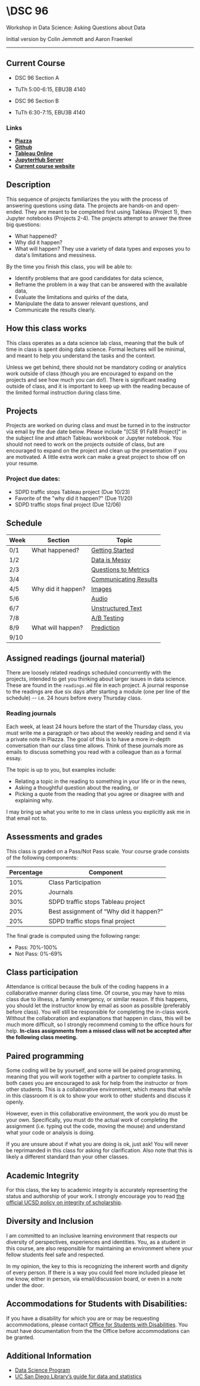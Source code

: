# \DSC 96
Workshop in Data Science: Asking Questions about Data

Initial version by Colin Jemmott and Aaron Fraenkel 

---

## Current Course

* DSC 96 Section A
* TuTh 5:00-6:15, EBU3B 4140

* DSC 96 Section B
* TuTh 6:30-7:15, EBU3B 4140

### Links
* [**Piazza**](https://piazza.com/class/jmln0hy1vgr1mz)
* [**Github**](https://github.com/afraenkel/DSC96/)
* [**Tableau Online**](https://online.tableau.com/#/signin)
* [**JupyterHub Server**](https://jupyterhub.ucsd.edu)
* [**Current course website**](https://sites.google.com/eng.ucsd.edu/cse-91-fall-2018-c00/syllabus?authuser=0)


## Description

This sequence of projects familiarizes the you with the process of
answering questions using data. The projects are hands-on and
open-ended.  They are meant to be completed first using Tableau
(Project 1), then Jupyter notebooks (Projects 2-4). The projects
attempt to answer the three big questions:
* What happened?
* Why did it happen?
* What will happen?
They use a variety of data types and exposes you to
data's limitations and messiness.

By the time you finish this class, you will be able to:
* Identify problems that are good candidates for data science,
* Reframe the problem in a way that can be answered with the available data,
* Evaluate the limitations and quirks of the data,
* Manipulate the data to answer relevant questions, and
* Communicate the results clearly.

## How this class works
This class operates as a data science lab class, meaning that the bulk
of time in class is spent doing data science.  Formal lectures will be
minimal, and meant to help you understand the tasks and the context.

Unless we get behind, there should not be mandatory coding or
analytics work outside of class (though you are encouraged to expand
on the projects and see how much you can do!).  There is significant
reading outside of class, and it is important to keep up with the
reading because of the limited formal instruction during class time.

## Projects
Projects are worked on during class and must be turned in to the
instructor via email by the due date below.  Please include "[CSE 91
Fa18 Project]" in the subject line and attach Tableau workbook or
Jupyter notebook. You should not need to work on the projects outside
of class, but are encouraged to expand on the project and clean up the
presentation if you are motivated. A little extra work can make a
great project to show off on your resume.

### Project due dates:
* SDPD traffic stops Tableau project (Due 10/23)
* Favorite of the "why did it happen?" (Due 11/20)
* SDPD traffic stops final project (Due 12/06)

## Schedule

Week | Section | Topic
--- | --- | ---
0/1 | What happened? | [Getting Started](./projects/00.Getting_Started)
1/2 |  | [Data is Messy](./projects/01.Traffic_Stops/1.messy_data)
2/3 |  | [Questions to Metrics](./projects/01.Traffic_Stops/2.measurements_and_metrics)
3/4 |  | [Communicating Results](./projects/01.Traffic_Stops/3.communicating_data)
4/5 | Why did it happen? | [Images](./projects/02.Images)
5/6 |  | [Audio](./projects/03.Audio)
6/7 |  | [Unstructured Text](./projects/04.Text)
7/8 |  | [A/B Testing](./projects/AB_Testing)
8/9 | What will happen? | [Prediction](./projects/06.Prediction)
9/10 |  | 

## Assigned readings (journal material)

There are loosely related readings scheduled concurrently with the
projects, intended to get you thinking about larger issues in data
science. These are found in the `readings.md` file in each project. A
journal response to the readings are due six days after starting a
module (one per line of the schedule) -- i.e. 24 hours before every
Thursday class.

### Reading journals
Each week, at least 24 hours before the start of the Thursday class,
you must write me a paragraph or two about the weekly reading and send
it via a private note in Piazza. The goal of this
is to have a more in-depth conversation than our class time
allows. Think of these journals more as emails to discuss something
you read with a colleague than as a formal essay.

The topic is up to you, but examples include:

* Relating a topic in the reading to something in your life or in the news,
* Asking a thoughtful question about the reading, or
* Picking a quote from the reading that you agree or disagree with and explaining why.

I may bring up what you write to me in class unless you explicitly ask
me in that email not to.

## Assessments and grades
This class is graded on a Pass/Not Pass scale.  Your course grade consists of the following components:

Percentage | Component
--- | ---
10% | Class Participation
20% | Journals 
30% | SDPD traffic stops Tableau project
20% | Best assignment of “Why did it happen?”
20% | SDPD traffic stops final project

The final grade is computed using the following range:
* Pass: 70%-100%
* Not Pass: 0%-69%

## Class participation
Attendance is critical because the bulk of the coding happens in a
collaborative manner during class time.  Of course, you may have to
miss class due to illness, a family emergency, or similar reason. If
this happens, you should let the instructor know by email as soon as
possible (preferably before class).  You will still be responsible for
completing the in-class work. Without the collaboration and
explanations that happen in class, this will be much more difficult,
so I strongly recommend coming to the office hours for help.  **In-class
assignments from a missed class will not be accepted after the
following class meeting.**

## Paired programming
Some coding will be by yourself, and some will be paired programming,
meaning that you will work together with a partner to complete tasks.
In both cases you are encouraged to ask for help from the instructor
or from other students. This is a collaborative environment, which
means that while in this classroom it is ok to show your work to other
students and discuss it openly.

However, even in this collaborative environment, the work you do must
be your own.  Specifically, you must do the actual work of completing
the assignment (i.e. typing out the code, moving the mouse) and
understand what your code or analysis is doing.

If you are unsure about if what you are doing is ok, just ask!  You
will never be reprimanded in this class for asking for
clarification. Also note that this is likely a different standard than
your other classes.

## Academic Integrity
For this class, the key to academic integrity is accurately
representing the status and authorship of your work.  I strongly
encourage you to read [the official UCSD policy on integrity of scholarship](http://senate.ucsd.edu/Operating-Procedures/Senate-Manual/Appendices/2).


## Diversity and Inclusion
I am committed to an inclusive learning environment that respects our
diversity of perspectives, experiences and identities. You, as a
student in this course, are also responsible for maintaining an
environment where your fellow students feel safe and respected.

In my opinion, the key to this is recognizing the inherent worth and
dignity of every person.  If there is a way you could feel more
included please let me know, either in person, via email/discussion
board, or even in a note under the door. 
 
## Accommodations for Students with Disabilities:
If you have a disability for which you are or may be requesting
accommodations, please contact [Office for Students with Disabilities](https://students.ucsd.edu/well-being/disability-services/).
You must have documentation from the the Office before accommodations
can be granted.

## Additional Information
* [Data Science Program](http://datascience.ucsd.edu/academics/undergraduate/index.html)
* [UC San Diego Library’s guide for data and statistics](http://ucsd.libguides.com/data-statistics)


